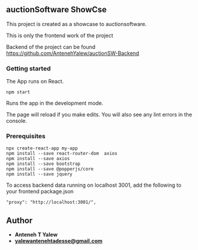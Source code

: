 ## auctionSoftware ShowCse

This project is created as a showcase to auctionsoftware.

This is only the frontend work of the project

Backend of the project can be found https://github.com/AntenehYalew/auctionSW-Backend

### Getting started

The App runs on React.

```
npm start
```

Runs the app in the development mode.

The page will reload if you make edits.
You will also see any lint errors in the console.

### Prerequisites

```
npx create-react-app my-app
npm install --save react-router-dom  axios
npm install --save axios
npm install --save bootstrap
npm install --save @popperjs/core
npm install --save jquery
```

To access backend data running on localhost 3001, add the following to your frontend package.json

```
"proxy": "http://localhost:3001/",
```

## Author

- **Anteneh T Yalew**
- **yalewantenehtadesse@gmail.com**
